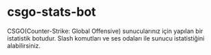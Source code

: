 # csgo-stats-bot
CSGO(Counter-Strike: Global Offensive) sunucularınız için yapılan bir istatistik botudur. Slash komutları ve ses odaları ile sunucu istatistiğini alabilirsiniz.
